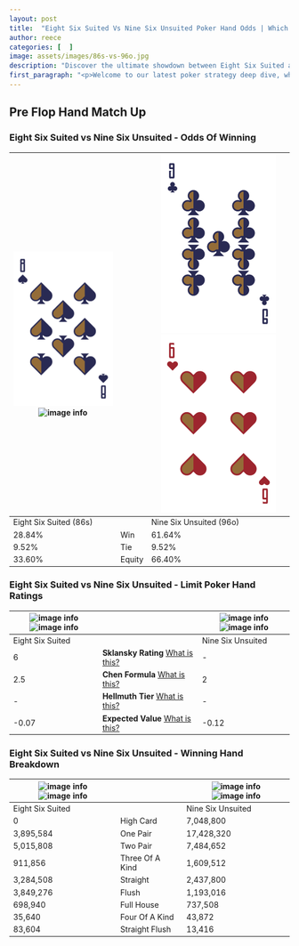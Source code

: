 ```yaml
---
layout: post
title:  "Eight Six Suited Vs Nine Six Unsuited Poker Hand Odds | Which Is The Better Hand In Poker? A Complete Guide"
author: reece
categories: [  ]
image: assets/images/86s-vs-96o.jpg
description: "Discover the ultimate showdown between Eight Six Suited and Nine Six Unsuited in poker! Uncover the odds, strategies, and scenarios where one hand triumphs over the other. Get ready to up your poker game with this thrilling analysis."
first_paragraph: "<p>Welcome to our latest poker strategy deep dive, where we're pitting two distinct hands against each other in a high-stakes showdown: Eight Six Suited vs Nine Six Unsuited.</p><p>In the dynamic world of poker, every decision counts, and knowing which hand holds the upper hand is key to your success at the table.</p><p>In this article, we'll dissect these two hands, explore the scenarios where one dominates the other, and equip you with the knowledge to make strategic choices that can tip the odds in your favor.</p><p>Get ready to unravel the intriguing dynamics of these poker hands and elevate your game to new heights.</p>"
---
```




[comment]: # (sp0)

## Pre Flop Hand Match Up

<div class="table hand-ratings" markdown="1"> 



### Eight Six Suited vs Nine Six Unsuited - Odds Of Winning


    
| ![image info](assets/images/hand1/8.png) ![image info](assets/images/hand1/6s.png) |  | ![image info](assets/images/hand2/9.png) ![image info](assets/images/hand2/6o.png) |
| -------- | -------- | -------- |
| Eight Six Suited (86s) |  | Nine Six Unsuited (96o) |
| 28.84% | Win | 61.64% |
| 9.52% | Tie | 9.52% |
| 33.60% | Equity | 66.40% |




[comment]: # (sp1)



### Eight Six Suited vs Nine Six Unsuited - Limit Poker Hand Ratings


    
| ![image info](https://www.riverpairs.com/assets/images/hand1/8.png) ![image info](https://www.riverpairs.com/assets/images/hand1/6s.png) |  | ![image info](https://www.riverpairs.com/assets/images/hand2/9.png) ![image info](https://www.riverpairs.com/assets/images/hand2/6o.png) |
| -------- | -------- | -------- |
| Eight Six Suited |  | Nine Six Unsuited |
| 6 | **Sklansky Rating** [What is this?](/sklansky-rating-explained) | - |
| 2.5 | **Chen Formula** [What is this?](/chen-formula-explained) | 2 |
| - | **Hellmuth Tier** [What is this?](/Hellmuth-tier-explained) | - |
| -0.07 | **Expected Value** [What is this?](/expected-value-explained) | -0.12 |




[comment]: # (sp2)



### Eight Six Suited vs Nine Six Unsuited - Winning Hand Breakdown


    
| ![image info](https://www.riverpairs.com/assets/images/hand1/8.png) ![image info](https://www.riverpairs.com/assets/images/hand1/6s.png) |  | ![image info](https://www.riverpairs.com/assets/images/hand2/9.png) ![image info](https://www.riverpairs.com/assets/images/hand2/6o.png) |
| -------- | -------- | -------- |
| Eight Six Suited |  | Nine Six Unsuited |
| 0 | High Card | 7,048,800 |
| 3,895,584 | One Pair | 17,428,320 |
| 5,015,808 | Two Pair | 7,484,652 |
| 911,856 | Three Of A Kind | 1,609,512 |
| 3,284,508 | Straight | 2,437,800 |
| 3,849,276 | Flush | 1,193,016 |
| 698,940 | Full House | 737,508 |
| 35,640 | Four Of A Kind | 43,872 |
| 83,604 | Straight Flush | 13,416 |




[comment]: # (sp3)



</div>

[comment]: # (sp4)



[comment]: # (sp5)

